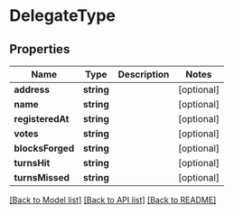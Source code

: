 # DelegateType

## Properties
Name | Type | Description | Notes
------------ | ------------- | ------------- | -------------
**address** | **string** |  | [optional] 
**name** | **string** |  | [optional] 
**registeredAt** | **string** |  | [optional] 
**votes** | **string** |  | [optional] 
**blocksForged** | **string** |  | [optional] 
**turnsHit** | **string** |  | [optional] 
**turnsMissed** | **string** |  | [optional] 

[[Back to Model list]](../README.md#documentation-for-models) [[Back to API list]](../README.md#documentation-for-api-endpoints) [[Back to README]](../README.md)


